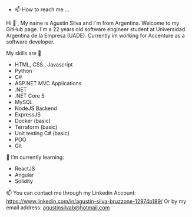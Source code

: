 


- 📫 How to reach me ...

Hi 👋 , My name is Agustin Silva and I´m from Argentina.
Welcome to my GitHub page. I´m a 22 years old software engineer student at Universidad Argentina de la Empresa (UADE).
Currently im working for Accenture as a software developer.

My skills are 👀
- HTML, CSS , Javascript
- Python
- C#
- ASP.NET MVC Applications 
- .NET
- .NET Core 5
- MySQL
- NodeJS Backend
- ExpressJS 
- Docker (basic)
- Terraform (basic)
- Unit testing C# (basic)
- POO
- Git

🌱 I’m currently learning:
- ReactJS
- Angular
- Solidity

📫 You can contact me through my Linkedin Account: https://www.linkedin.com/in/agustin-silva-bruzzone-12974b189/
Or by my email address: agustinsilvab@hotmail.com









